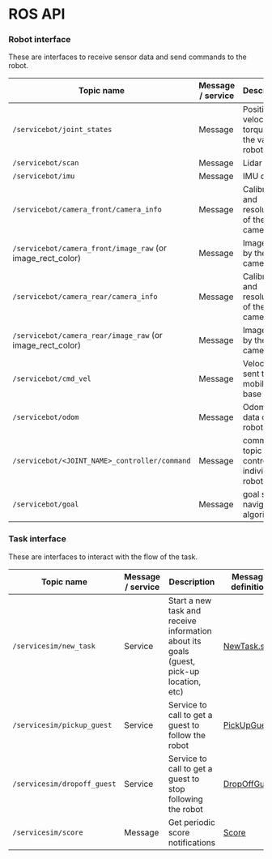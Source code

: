 # ROS API

### Robot interface

These are interfaces to receive sensor data and send commands to the robot.

Topic name | Message / service | Description | Message definition | Gazebo plugin used | Implemented?
---------- | ----------------- | ----------- | ------------------ | -----------------  | ------------
`/servicebot/joint_states` | Message | Position, velocity, torque of the various robot joints | [JointState](https://github.com/ros/common_msgs/blob/jade-devel/sensor_msgs/msg/JointState.msg) | joint_state_controller | Yes
`/servicebot/scan` | Message | Lidar data | [LaserScan](https://github.com/ros/common_msgs/blob/jade-devel/sensor_msgs/msg/LaserScan.msg) | gazebo_ros_gpu_laser | Yes
`/servicebot/imu` | Message | IMU data | [Imu](https://github.com/ros/common_msgs/blob/jade-devel/sensor_msgs/msg/Imu.msg) | gazebo_ros_imu | Yes
`/servicebot/camera_front/camera_info` | Message | Calibration and resolution of the camera | [CameraInfo](https://github.com/ros/common_msgs/blob/jade-devel/sensor_msgs/msg/CameraInfo.msg) | gazebo_ros_camera | Yes
`/servicebot/camera_front/image_raw` (or image_rect_color) | Message | Image sent by the camera | [Image](https://github.com/ros/common_msgs/blob/jade-devel/sensor_msgs/msg/Image.msg) | gazebo_ros_camera | Yes
`/servicebot/camera_rear/camera_info` | Message | Calibration and resolution of the camera | [CameraInfo](https://github.com/ros/common_msgs/blob/jade-devel/sensor_msgs/msg/CameraInfo.msg) | gazebo_ros_camera | Yes
`/servicebot/camera_rear/image_raw` (or image_rect_color) | Message | Image sent by the camera | [Image](https://github.com/ros/common_msgs/blob/jade-devel/sensor_msgs/msg/Image.msg) | gazebo_ros_camera | Yes
`/servicebot/cmd_vel` | Message | Velocity sent to the mobile base | [Twist](https://github.com/ros/common_msgs/blob/jade-devel/geometry_msgs/msg/Twist.msg) | gazebo_ros_diff_drive | Yes
`/servicebot/odom` | Message | Odometry data of the robot | [Odometry](https://github.com/ros/common_msgs/blob/jade-devel/nav_msgs/msg/Odometry.msg) | gazebo_ros_diff_drive | Yes
`/servicebot/<JOINT_NAME>_controller/command` | Message | command topic to control individual robot joints | [Float64](https://github.com/ros/std_msgs/blob/groovy-devel/msg/Float64.msg) | gazebo_ros_control | Yes
`/servicebot/goal` | Message | goal sent to navigation algorithm | [PoseStamped](https://github.com/ros/common_msgs/blob/jade-devel/geometry_msgs/msg/PoseStamped.msg) | | No


### Task interface

These are interfaces to interact with the flow of the task.

Topic name | Message / service | Description | Message definition | Gazebo plugin used | Implemented?
---------- | ----------------- | ----------- | ------------------ | ------------------ | -----------
`/servicesim/new_task` | Service | Start a new task and receive information about its goals (guest, pick-up location, etc) | [NewTask.srv](https://bitbucket.org/osrf/servicesim/raw/default/servicesim_competition/srv/NewTask.srv) | servicesim::Competition | Yes
`/servicesim/pickup_guest` | Service | Service to call to get a guest to follow the robot | [PickUpGuest](https://bitbucket.org/osrf/servicesim/raw/default/servicesim_competition/srv/PickUpGuest.srv) | servicesim::Competition | Yes
`/servicesim/dropoff_guest` | Service | Service to call to get a guest to stop following the robot | [DropOffGuest](https://bitbucket.org/osrf/servicesim/raw/default/servicesim_competition/srv/DropOffGuest.srv) | servicesim::Competition | Yes
`/servicesim/score` | Message | Get periodic score notifications | [Score](https://bitbucket.org/osrf/servicesim/raw/default/servicesim_competition/msg/Score.msg) | servicesim::Competition | Yes